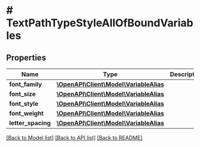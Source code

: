 # # TextPathTypeStyleAllOfBoundVariables

## Properties

Name | Type | Description | Notes
------------ | ------------- | ------------- | -------------
**font_family** | [**\OpenAPI\Client\Model\VariableAlias**](VariableAlias.md) |  | [optional]
**font_size** | [**\OpenAPI\Client\Model\VariableAlias**](VariableAlias.md) |  | [optional]
**font_style** | [**\OpenAPI\Client\Model\VariableAlias**](VariableAlias.md) |  | [optional]
**font_weight** | [**\OpenAPI\Client\Model\VariableAlias**](VariableAlias.md) |  | [optional]
**letter_spacing** | [**\OpenAPI\Client\Model\VariableAlias**](VariableAlias.md) |  | [optional]

[[Back to Model list]](../../README.md#models) [[Back to API list]](../../README.md#endpoints) [[Back to README]](../../README.md)

